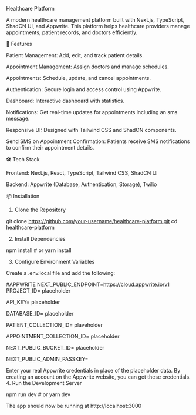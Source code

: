 Healthcare Platform

A modern healthcare management platform built with Next.js, TypeScript, ShadCN UI, and Appwrite. This platform helps healthcare providers manage appointments, patient records, and doctors efficiently.

🚀 Features

Patient Management: Add, edit, and track patient details.

Appointment Management: Assign doctors and manage schedules.

Appointments: Schedule, update, and cancel appointments.

Authentication: Secure login and access control using Appwrite.

Dashboard: Interactive dashboard with statistics.

Notifications: Get real-time updates for appointments including an sms message.

Responsive UI: Designed with Tailwind CSS and ShadCN components.

Send SMS on Appointment Confirmation: Patients receive SMS notifications to confirm their appointment details.

🛠️ Tech Stack

Frontend: Next.js, React, TypeScript, Tailwind CSS, ShadCN UI

Backend: Appwrite (Database, Authentication, Storage), Twilio

📦 Installation

1. Clone the Repository

git clone https://github.com/your-username/healthcare-platform.git
cd healthcare-platform

2. Install Dependencies

npm install  # or yarn install

3. Configure Environment Variables

Create a .env.local file and add the following:

#APPWRITE
NEXT_PUBLIC_ENDPOINT=https://cloud.appwrite.io/v1
PROJECT_ID= placeholder

API_KEY= placeholder

DATABASE_ID= placeholder

PATIENT_COLLECTION_ID= plaveholder

APPOINTMENT_COLLECTION_ID= placeholder

NEXT_PUBLIC_BUCKET_ID= placeholder

NEXT_PUBLIC_ADMIN_PASSKEY=

Enter your real Appwrite credentials in place of the placeholder data. By creating an account on the Appwrite website, you can get these credentials.
4. Run the Development Server

npm run dev  # or yarn dev

The app should now be running at http://localhost:3000
